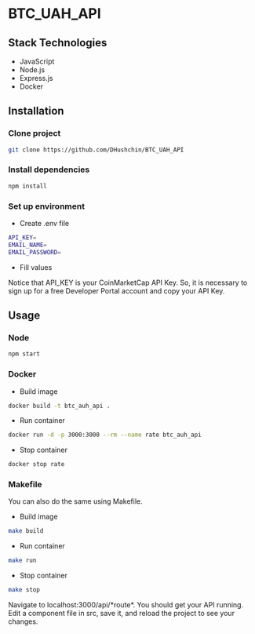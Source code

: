 # BTC_UAH_API

## Stack Technologies

-   JavaScript
-   Node.js
-   Express.js
-   Docker

## Installation

### Clone project

```bash
git clone https://github.com/DHushchin/BTC_UAH_API
```

### Install dependencies

```bash
npm install
```

### Set up environment

-   Create .env file

```bash
API_KEY=
EMAIL_NAME=
EMAIL_PASSWORD=
```

-   Fill values

Notice that API_KEY is your CoinMarketCap API Key. So, it is necessary to sign up for a free Developer Portal account and copy your API Key.

## Usage

### Node

```bash
npm start
```

### Docker

-   Build image

```bash
docker build -t btc_auh_api .
```

-   Run container

```bash
docker run -d -p 3000:3000 --rm --name rate btc_auh_api
```

-   Stop container

```bash
docker stop rate
```

### Makefile

You can also do the same using Makefile.

-   Build image

```bash
make build
```

-   Run container

```bash
make run
```

-   Stop container

```bash
make stop
```

Navigate to localhost:3000/api/\*route\*. You should get your API running. Edit a component file in src, save it, and reload the project to see your changes.
